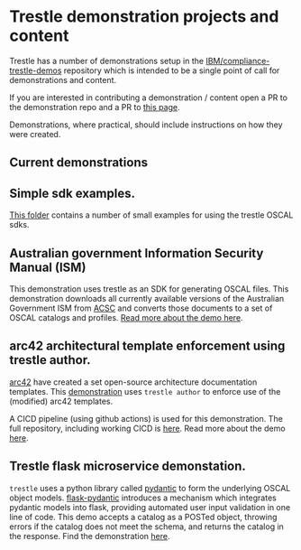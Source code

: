 # Trestle demonstration projects and content

Trestle has a number of demonstrations setup in the [IBM/compliance-trestle-demos](https://github.com/IBM/compliance-trestle-demos)
repository which is intended to be a single point of call for demonstrations and content.

If you are interested in contributing a demonstration / content open a PR to the demonstration repo and a PR to
[this page](https://github.com/IBM/compliance-trestle/blob/develop/docs/demonstrations-content.md).

Demonstrations, where practical, should include instructions on how they were created.

## Current demonstrations

## Simple sdk examples.

[This folder](https://github.com/IBM/compliance-trestle-demos/tree/develop/trestle_sdk_examples) contains a number of small examples for using the trestle OSCAL sdks.

## Australian government Information Security Manual (ISM)

This demonstration uses trestle as an SDK for generating OSCAL files. This demonstration downloads all currently available versions of the Australian Government ISM from [ACSC](https://www.acsc.gov.au) and converts those documents to a set of OSCAL catalogs and profiles. [Read more about the demo here](https://github.com/IBM/compliance-trestle-demos/tree/develop/ISM_catalog_profile).

## arc42 architectural template enforcement using trestle author.

[arc42](https://arc42.org/) have created a set open-source architecture documentation templates. This [demonstration](https://github.com/IBM/compliance-trestle-demos/tree/develop//arc42-author-demo)
uses `trestle author` to enforce use of the (modified) arc42 templates.

A CICD pipeline (using github actions) is used for this demonstration. The full repository, including working CICD is [here](https://github.com/IBM/compliance-trestle-arc42-demo). Read more about the demo [here](https://github.com/IBM/compliance-trestle-arc42-demo).

## Trestle flask microservice demonstation.

`trestle` uses a python library called [pydantic](https://pydantic-docs.helpmanual.io/) to form the underlying OSCAL object models. [flask-pydantic](https://github.com/bauerji/flask_pydantic) introduces a mechanism which integrates pydantic models into flask, providing automated user input validation in one line of code. This demo accepts a catalog as a POSTed object, throwing errors if the catalog does not meet the schema, and returns the catalog in the response. Find the demonstration [here](https://github.com/IBM/compliance-trestle-demos/tree/develop/trestle_flask_api).
